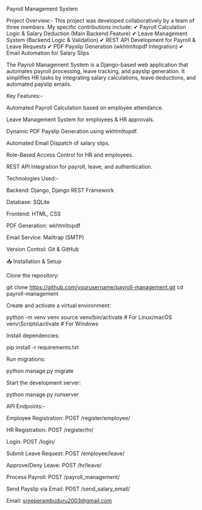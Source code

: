 Payroll Management System

Project Overview:-
This project was developed collaboratively by a team of three members. 
My specific contributions include:
✔ Payroll Calculation Logic & Salary Deduction (Main Backend Feature)
✔ Leave Management System (Backend Logic & Validation)
✔ REST API Development for Payroll & Leave Requests
✔ PDF Payslip Generation (wkhtmltopdf Integration)
✔ Email Automation for Salary Slips

The Payroll Management System is a Django-based web application that automates payroll processing, leave tracking, and payslip generation. It simplifies HR tasks by integrating salary calculations, leave deductions, and automated payslip emails.

Key Features:-

Automated Payroll Calculation based on employee attendance.

Leave Management System for employees & HR approvals.

Dynamic PDF Payslip Generation using wkhtmltopdf.

Automated Email Dispatch of salary slips.

Role-Based Access Control for HR and employees.

REST API Integration for payroll, leave, and authentication.


Technologies Used:-

Backend: Django, Django REST Framework

Database: SQLite

Frontend: HTML, CSS

PDF Generation: wkhtmltopdf

Email Service: Mailtrap (SMTP)

Version Control: Git & GitHub

📥 Installation & Setup

Clone the repository:

git clone https://github.com/yourusername/payroll-management.git
cd payroll-management

Create and activate a virtual environment:

python -m venv venv
source venv/bin/activate  # For Linux/macOS
venv\Scripts\activate  # For Windows

Install dependencies:

pip install -r requirements.txt

Run migrations:

python manage.py migrate

Start the development server:

python manage.py runserver

API Endpoints:-

Employee Registration: POST /register/employee/

HR Registration: POST /register/hr/

Login: POST /login/

Submit Leave Request: POST /employee/leave/

Approve/Deny Leave: POST /hr/leave/

Process Payroll: POST /payroll_management/

Send Payslip via Email: POST /send_salary_email/



Email: sreeperambuduru2003@gmail.com
